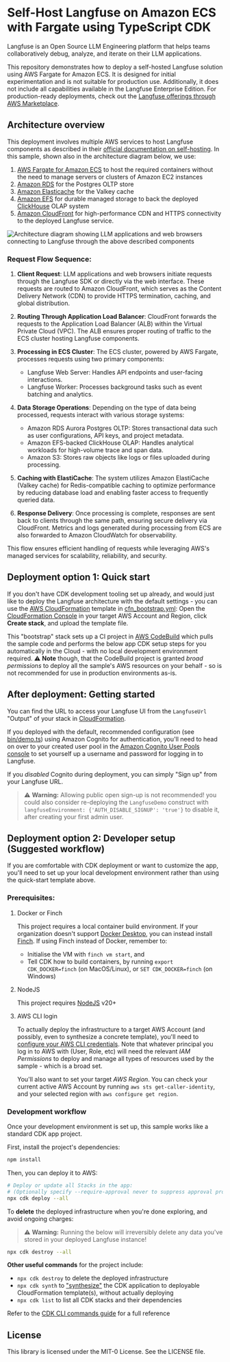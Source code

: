 # Self-Host Langfuse on Amazon ECS with Fargate using TypeScript CDK

Langfuse is an Open Source LLM Engineering platform that helps teams collaboratively debug, analyze, and iterate on their LLM applications.

This repository demonstrates how to deploy a self-hosted Langfuse solution using AWS Fargate for Amazon ECS. It is designed for initial experimentation and is not suitable for production use. Additionally, it does not include all capabilities available in the Langfuse Enterprise Edition. For production-ready deployments, check out the [Langfuse offerings through AWS Marketplace](https://aws.amazon.com/marketplace/seller-profile?id=seller-nmyz7ju7oafxu).


## Architecture overview

This deployment involves multiple AWS services to host Langfuse components as described in their [official documentation on self-hosting](https://langfuse.com/self-hosting#architecture). In this sample, shown also in the architecture diagram below, we use:

1. [AWS Fargate for Amazon ECS](https://docs.aws.amazon.com/AmazonECS/latest/developerguide/AWS_Fargate.html) to host the required containers without the need to manage servers or clusters of Amazon EC2 instances
2. [Amazon RDS](https://aws.amazon.com/rds/postgresql/) for the Postgres OLTP store
3. [Amazon Elasticache](https://aws.amazon.com/elasticache/) for the Valkey cache
4. [Amazon EFS](https://aws.amazon.com/efs/) for durable managed storage to back the deployed [ClickHouse](https://clickhouse.com/docs/intro) OLAP system
5. [Amazon CloudFront](https://docs.aws.amazon.com/AmazonCloudFront/latest/DeveloperGuide/Introduction.html) for high-performance CDN and HTTPS connectivity to the deployed Langfuse service.

![](doc/CDK-Langfuse-Architecture.png "Architecture diagram showing LLM applications and web browsers connecting to Langfuse through the above described components")

### Request Flow Sequence:

1. **Client Request**: LLM applications and web browsers initiate requests through the Langfuse SDK or directly via the web interface. These requests are routed to Amazon CloudFront, which serves as the Content Delivery Network (CDN) to provide HTTPS termination, caching, and global distribution.
2. **Routing Through Application Load Balancer**: CloudFront forwards the requests to the Application Load Balancer (ALB) within the Virtual Private Cloud (VPC). The ALB ensures proper routing of traffic to the ECS cluster hosting Langfuse components.
3. **Processing in ECS Cluster**: The ECS cluster, powered by AWS Fargate, processes requests using two primary components:

    * Langfuse Web Server: Handles API endpoints and user-facing interactions.
    * Langfuse Worker: Processes background tasks such as event batching and analytics.

4. **Data Storage Operations**: Depending on the type of data being processed, requests interact with various storage systems:

    * Amazon RDS Aurora Postgres OLTP: Stores transactional data such as user configurations, API keys, and project metadata.
    * Amazon EFS-backed ClickHouse OLAP: Handles analytical workloads for high-volume trace and span data.
    * Amazon S3: Stores raw objects like logs or files uploaded during processing.

5. **Caching with ElastiCache**: The system utilizes Amazon ElastiCache (Valkey cache) for Redis-compatible caching to optimize performance by reducing database load and enabling faster access to frequently queried data.
6. **Response Delivery**: Once processing is complete, responses are sent back to clients through the same path, ensuring secure delivery via CloudFront. Metrics and logs generated during processing from ECS are also forwarded to Amazon CloudWatch for observability.

This flow ensures efficient handling of requests while leveraging AWS's managed services for scalability, reliability, and security.


## Deployment option 1: Quick start

If you don't have CDK development tooling set up already, and would just like to deploy the Langfuse architecture with the default settings - you can use the [AWS CloudFormation](https://docs.aws.amazon.com/AWSCloudFormation/latest/UserGuide/Welcome.html) template in [cfn_bootstrap.yml](./cfn_bootstrap.yml): Open the [CloudFormation Console](https://console.aws.amazon.com/cloudformation/home?#/stacks/create) in your target AWS Account and Region, click **Create stack**, and upload the template file.

This "bootstrap" stack sets up a CI project in [AWS CodeBuild](https://docs.aws.amazon.com/codebuild/latest/userguide/welcome.html) which pulls the sample code and performs the below app CDK setup steps for you automatically in the Cloud - with no local development environment required. ⚠️ **Note** though, that the CodeBuild project is granted *broad permissions* to deploy all the sample's AWS resources on your behalf - so is not recommended for use in production environments as-is.


## After deployment: Getting started

You can find the URL to access your Langfuse UI from the `LangfuseUrl` "Output" of your stack in [CloudFormation](https://docs.aws.amazon.com/AWSCloudFormation/latest/UserGuide/Welcome.html).

If you deployed with the default, recommended configuration (see [bin/demo.ts](bin/demo.ts)) using Amazon Cognito for authentication, you'll need to head on over to your created user pool in the [Amazon Cognito User Pools console](https://console.aws.amazon.com/cognito/v2/idp/user-pools) to set yourself up a username and password for logging in to Langfuse.

If you *disabled* Cognito during deployment, you can simply "Sign up" from your Langfuse URL.

> ⚠️ **Warning:** Allowing public open sign-up is not recommended! you could also consider re-deploying the `LangfuseDemo` construct with `langfuseEnvironment: {'AUTH_DISABLE_SIGNUP': 'true'}` to disable it, after creating your first admin user.



## Deployment option 2: Developer setup (Suggested workflow)

If you are comfortable with CDK deployment or want to customize the app, you'll need to set up your local development environment rather than using the quick-start template above.

### Prerequisites:

1. Docker or Finch

    This project requires a local container build environment. If your organization doesn't support [Docker Desktop](https://www.docker.com/products/docker-desktop/), you can instead install [Finch](https://runfinch.com/). If using Finch instead of Docker, remember to:

    - Initialise the VM with `finch vm start`, and
    - Tell CDK how to build containers, by running `export CDK_DOCKER=finch` (on MacOS/Linux), or `SET CDK_DOCKER=finch` (on Windows)

2.  NodeJS

    This project requires [NodeJS](https://nodejs.org/) v20+

3.  AWS CLI login

    To actually deploy the infrastructure to a target AWS Account (and possibly, even to synthesize a concrete template), you'll need to [configure your AWS CLI credentials](https://docs.aws.amazon.com/cli/latest/userguide/cli-chap-configure.html). Note that whatever principal you log in to AWS with (User, Role, etc) will need the relevant *IAM Permissions* to deploy and manage all types of resources used by the sample - which is a broad set.

    You'll also want to set your target *AWS Region*. You can check your current active AWS Account by running `aws sts get-caller-identity`, and your selected region with `aws configure get region`.


### Development workflow

Once your development environment is set up, this sample works like a standard CDK app project.

First, install the project's dependencies:

```bash
npm install
```

Then, you can deploy it to AWS:

```bash
# Deploy or update all Stacks in the app:
# (Optionally specify --require-approval never to suppress approval prompts)
npx cdk deploy --all
```

To **delete** the deployed infrastructure when you're done exploring, and avoid ongoing charges:

> ⚠️ **Warning:** Running the below will irreversibly delete any data you've stored in your deployed Langfuse instance!

```bash
npx cdk destroy --all
```

**Other useful commands** for the project include:
- `npx cdk destroy` to delete the deployed infrastructure
- `npx cdk synth` to ["synthesize"](https://docs.aws.amazon.com/cdk/v2/guide/configure-synth.html) the CDK application to deployable CloudFormation template(s), without actually deploying
- `npx cdk list` to list all CDK stacks and their dependencies

Refer to the [CDK CLI commands guide](https://docs.aws.amazon.com/cdk/v2/guide/ref-cli-cmd.html) for a full reference


## License
This library is licensed under the MIT-0 License. See the LICENSE file.
